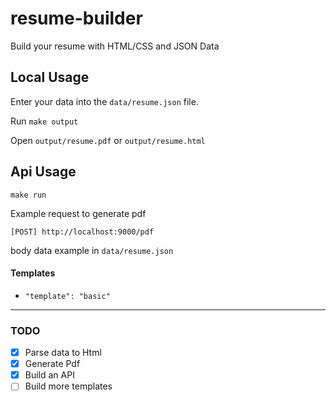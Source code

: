 # resume-builder
Build your resume with HTML/CSS and JSON Data

## Local Usage

Enter your data into the `data/resume.json` file.

Run `make output`

Open `output/resume.pdf` or `output/resume.html`

## Api Usage

`make run`

Example request to generate pdf

```
[POST] http://localhost:9000/pdf
```
body data example in `data/resume.json`

#### Templates
- ``"template": "basic"``

<hr />

### TODO

- [x] Parse data to Html
- [x] Generate Pdf
- [x] Build an API
- [ ] Build more templates
